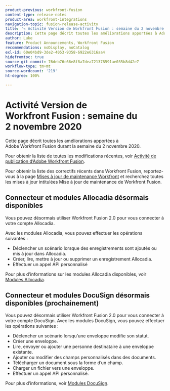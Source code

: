 ```yaml
---
product-previous: workfront-fusion
content-type: release-notes
product-area: workfront-integrations
navigation-topic: fusion-release-activity
title: '« Activité Version de Workfront Fusion : semaine du 2 novembre 2020 »'
description: Cette page décrit toutes les améliorations apportées à Adobe Workfront Fusion durant la semaine du 2 novembre 2020.
author: Luke
feature: Product Announcements, Workfront Fusion
recommendations: noDisplay, noCatalog
exl-id: 60e04bd9-3de2-4053-9358-6922e6316aa4
hidefromtoc: true
source-git-commit: 76deb76c66e8f8a7dea721378591ae035b8d42e7
workflow-type: tm+mt
source-wordcount: '219'
ht-degree: 100%

---
```


# Activité Version de Workfront Fusion : semaine du 2 novembre 2020

Cette page décrit toutes les améliorations apportées à Adobe Workfront Fusion durant la semaine du 2 novembre 2020.

Pour obtenir la liste de toutes les modifications récentes, voir [Activité de publication d’Adobe Workfront Fusion](../../../../../product-announcements/product-releases/fusion-release-activity/fusion-release-activity.md).

Pour obtenir la liste des correctifs récents dans Workfront Fusion, reportez-vous à la page [Mises à jour de maintenance Workfront](https://experienceleague.adobe.com/docs/workfront-known-issues/releases/current-updates.html) et recherchez toutes les mises à jour intitulées Mise à jour de maintenance de Workfront Fusion.

## Connecteur et modules Allocadia désormais disponibles

Vous pouvez désormais utiliser Workfront Fusion 2.0 pour vous connecter à votre compte Allocadia.

Avec les modules Allocadia, vous pouvez effectuer les opérations suivantes :

* Déclencher un scénario lorsque des enregistrements sont ajoutés ou mis à jour dans Allocadia.
* Créer, lire, mettre à jour ou supprimer un enregistrement Allocadia.
* Effectuer un appel API personnalisé

Pour plus d’informations sur les modules Allocadia disponibles, voir [Modules Allocadia](../../../../../workfront-fusion/apps-and-their-modules/allocadia-modules.md).

## Connecteur et modules DocuSign désormais disponibles (prochainement)

Vous pouvez désormais utiliser Workfront Fusion 2.0 pour vous connecter à votre compte DocuSign. Avec les modules DocuSign, vous pouvez effectuer les opérations suivantes :

* Déclencher un scénario lorsqu’une enveloppe modifie son statut.
* Créer une enveloppe.
* Lire, envoyer ou ajouter une personne destinataire à une enveloppe existante.
* Ajouter ou modifier des champs personnalisés dans des documents.
* Télécharger un document sous la forme d’un champ.
* Charger un fichier vers une enveloppe.
* Effectuer un appel API personnalisé.


Pour plus d’informations, voir [Modules DocuSign](../../../../../workfront-fusion/apps-and-their-modules/docusign-modules.md).
